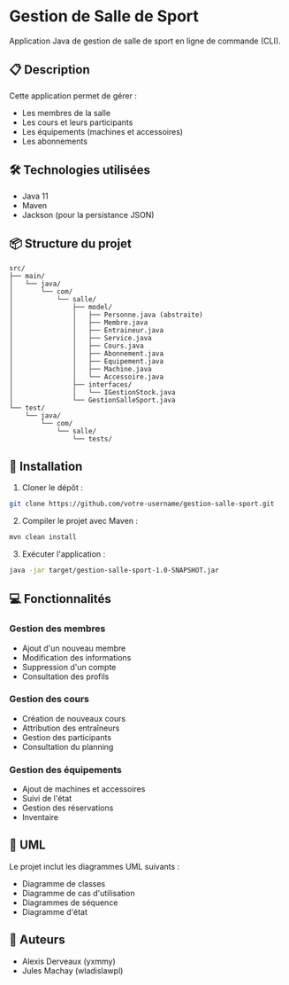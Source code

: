 # Gestion de Salle de Sport

Application Java de gestion de salle de sport en ligne de commande (CLI).

## 📋 Description

Cette application permet de gérer :
- Les membres de la salle
- Les cours et leurs participants
- Les équipements (machines et accessoires)
- Les abonnements

## 🛠️ Technologies utilisées

- Java 11
- Maven
- Jackson (pour la persistance JSON)

## 📦 Structure du projet

```
src/
├── main/
│   └── java/
│       └── com/
│           └── salle/
│               ├── model/
│               │   ├── Personne.java (abstraite)
│               │   ├── Membre.java
│               │   ├── Entraineur.java
│               │   ├── Service.java
│               │   ├── Cours.java
│               │   ├── Abonnement.java
│               │   ├── Equipement.java
│               │   ├── Machine.java
│               │   └── Accessoire.java
│               ├── interfaces/
│               │   └── IGestionStock.java
│               └── GestionSalleSport.java
└── test/
    └── java/
        └── com/
            └── salle/
                └── tests/
```

## 🚀 Installation

1. Cloner le dépôt :
```bash
git clone https://github.com/votre-username/gestion-salle-sport.git
```

2. Compiler le projet avec Maven :
```bash
mvn clean install
```

3. Exécuter l'application :
```bash
java -jar target/gestion-salle-sport-1.0-SNAPSHOT.jar
```

## 💻 Fonctionnalités

### Gestion des membres
- Ajout d'un nouveau membre
- Modification des informations
- Suppression d'un compte
- Consultation des profils

### Gestion des cours
- Création de nouveaux cours
- Attribution des entraîneurs
- Gestion des participants
- Consultation du planning

### Gestion des équipements
- Ajout de machines et accessoires
- Suivi de l'état
- Gestion des réservations
- Inventaire

## 📝 UML

Le projet inclut les diagrammes UML suivants :
- Diagramme de classes
- Diagramme de cas d'utilisation
- Diagrammes de séquence
- Diagramme d'état

## 👥 Auteurs

- Alexis Derveaux (yxmmy)
- Jules Machay (wladislawpl)
